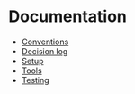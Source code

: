 Documentation
=============

* [Conventions](conventions.md)
* [Decision log](decision_log.md)
* [Setup](setup.md)
* [Tools](toolbox.md)
* [Testing](testing.md)
